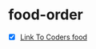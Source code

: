 # food-order
- [x] <a href="https://pravin0607.github.io/coders-food/" target="_blank">Link To Coders food </a>
